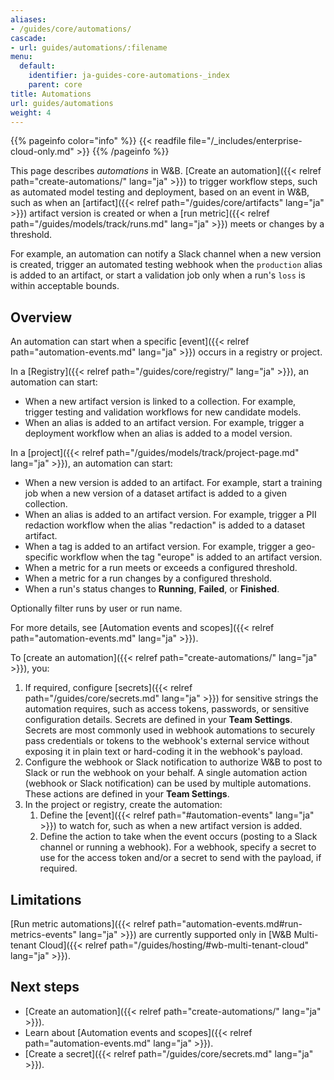 ```yaml
---
aliases:
- /guides/core/automations/
cascade:
- url: guides/automations/:filename
menu:
  default:
    identifier: ja-guides-core-automations-_index
    parent: core
title: Automations
url: guides/automations
weight: 4
---
```


{{% pageinfo color="info" %}}
{{< readfile file="/_includes/enterprise-cloud-only.md" >}}
{{% /pageinfo %}}

This page describes _automations_ in W&B. [Create an automation]({{< relref path="create-automations/" lang="ja" >}}) to trigger workflow steps, such as automated model testing and deployment, based on an event in W&B, such as when an [artifact]({{< relref path="/guides/core/artifacts" lang="ja" >}}) artifact version is created or when a [run metric]({{< relref path="/guides/models/track/runs.md" lang="ja" >}}) meets or changes by a threshold.

For example, an automation can notify a Slack channel when a new version is created, trigger an automated testing webhook when the `production` alias is added to an artifact, or start a validation job only when a run's `loss` is within acceptable bounds.

## Overview
An automation can start when a specific [event]({{< relref path="automation-events.md" lang="ja" >}}) occurs in a registry or project.

In a [Registry]({{< relref path="/guides/core/registry/" lang="ja" >}}), an automation can start:
- When a new artifact version is linked to a collection. For example, trigger testing and validation workflows for new candidate models.
- When an alias is added to an artifact version. For example, trigger a deployment workflow when an alias is added to a model version.

In a [project]({{< relref path="/guides/models/track/project-page.md" lang="ja" >}}), an automation can start:
- When a new version is added to an artifact. For example, start a training job when a new version of a dataset artifact is added to a given collection.
- When an alias is added to an artifact version. For example, trigger a PII redaction workflow when the alias "redaction" is added to a dataset artifact.
- When a tag is added to an artifact version. For example, trigger a geo-specific workflow when the tag "europe" is added to an artifact version.
- When a metric for a run meets or exceeds a configured threshold.
- When a metric for a run changes by a configured threshold.
- When a run's status changes to **Running**, **Failed**, or **Finished**.

Optionally filter runs by user or run name.

For more details, see [Automation events and scopes]({{< relref path="automation-events.md" lang="ja" >}}).

To [create an automation]({{< relref path="create-automations/" lang="ja" >}}), you:

1. If required, configure [secrets]({{< relref path="/guides/core/secrets.md" lang="ja" >}}) for sensitive strings the automation requires, such as access tokens, passwords, or sensitive configuration details. Secrets are defined in your **Team Settings**. Secrets are most commonly used in webhook automations to securely pass credentials or tokens to the webhook's external service without exposing it in plain text or hard-coding it in the webhook's payload.
1. Configure the webhook or Slack notification to authorize W&B to post to Slack or run the webhook on your behalf. A single automation action (webhook or Slack notification) can be used by multiple automations. These actions are defined in your **Team Settings**.
1. In the project or registry, create the automation:
    1. Define the [event]({{< relref path="#automation-events" lang="ja" >}}) to watch for, such as when a new artifact version is added. 
    1. Define the action to take when the event occurs (posting to a Slack channel or running a webhook). For a webhook, specify a secret to use for the access token and/or a secret to send with the payload, if required.

## Limitations
[Run metric automations]({{< relref path="automation-events.md#run-metrics-events" lang="ja" >}}) are currently supported only in [W&B Multi-tenant Cloud]({{< relref path="/guides/hosting/#wb-multi-tenant-cloud" lang="ja" >}}).

## Next steps
- [Create an automation]({{< relref path="create-automations/" lang="ja" >}}).
- Learn about [Automation events and scopes]({{< relref path="automation-events.md" lang="ja" >}}).
- [Create a secret]({{< relref path="/guides/core/secrets.md" lang="ja" >}}).